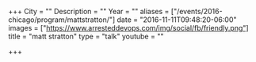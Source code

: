 +++
City = ""
Description = ""
Year = ""
aliases = ["/events/2016-chicago/program/mattstratton/"]
date = "2016-11-11T09:48:20-06:00"
images = ["https://www.arresteddevops.com/img/social/fb/friendly.png"]
title = "matt stratton"
type = "talk"
youtube = ""

+++
